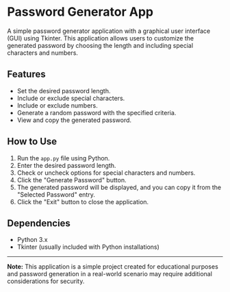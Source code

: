 # Password Generator App

A simple password generator application with a graphical user interface (GUI) using Tkinter. This application allows users to customize the generated password by choosing the length and including special characters and numbers.

## Features

- Set the desired password length.
- Include or exclude special characters.
- Include or exclude numbers.
- Generate a random password with the specified criteria.
- View and copy the generated password.

## How to Use

1. Run the `app.py` file using Python.
2. Enter the desired password length.
3. Check or uncheck options for special characters and numbers.
4. Click the "Generate Password" button.
5. The generated password will be displayed, and you can copy it from the "Selected Password" entry.
6. Click the "Exit" button to close the application.

## Dependencies

- Python 3.x
- Tkinter (usually included with Python installations)

---

**Note:** This application is a simple project created for educational purposes and password generation in a real-world scenario may require additional considerations for security.
